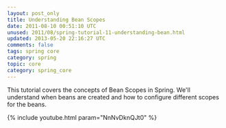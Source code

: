 ```yaml
---           
layout: post_only
title: Understanding Bean Scopes
date: 2011-08-10 00:51:10 UTC
unused: 2011/08/spring-tutorial-11-understanding-bean.html
updated: 2013-05-20 22:16:27 UTC
comments: false
tags: spring core
category: spring
topic: core
category: spring_core
---
```


This tutorial covers the concepts of Bean Scopes in Spring. We'll understand when beans are created and how to configure different scopes for the beans. 

{% include youtube.html param="NnNvDknQJt0" %}